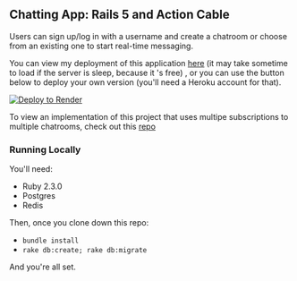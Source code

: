 ## Chatting App: Rails 5 and Action Cable

Users can sign up/log in with a username and create a chatroom or choose from an existing one to start real-time
messaging.

You can view my deployment of this application [here](https://chat-wsnf.onrender.com/) (it may take sometime to load if
the server is sleep, because it 's free) , or you can use the button below to deploy your own version (you'll need a
Heroku account for that).

[![Deploy to Render](https://render.com/images/deploy-to-render-button.svg)](https://render.com/deploy)

To view an implementation of this project that uses multipe subscriptions to multiple chatrooms, check out
this [repo](https://github.com/rubyhcm/chat_real_time)

### Running Locally

You'll need:

* Ruby 2.3.0
* Postgres
* Redis

Then, once you clone down this repo:

* `bundle install`
* `rake db:create; rake db:migrate`

And you're all set.
